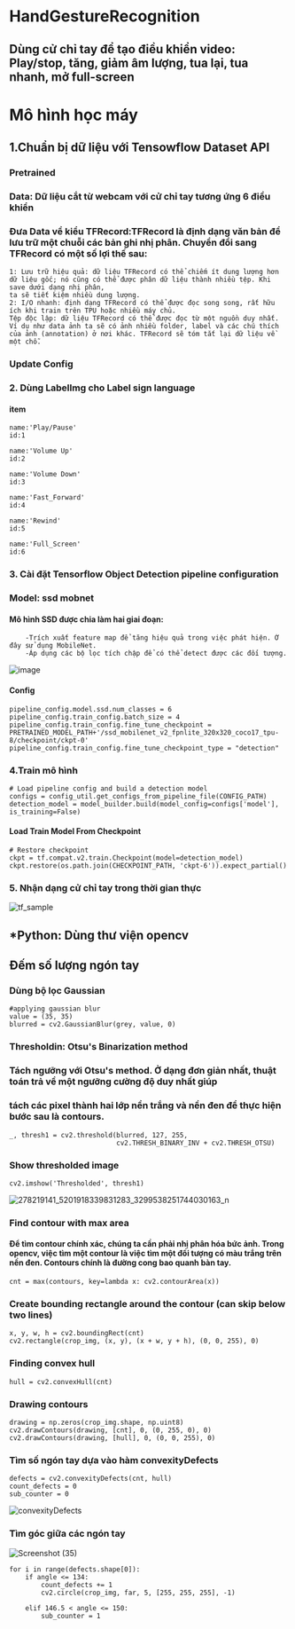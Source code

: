 # HandGestureRecognition
## Dùng cử chỉ tay để tạo điều khiển video: Play/stop, tăng, giảm âm lượng, tua lại, tua nhanh, mở full-screen
# Mô hình học máy
## 1.Chuẩn bị dữ liệu với Tensowflow Dataset API
### Pretrained
### Data: Dữ liệu cắt từ webcam với cử chỉ tay tương ứng 6 điều khiển
### Đưa Data về kiểu TFRecord:TFRecord là định dạng văn bản để lưu trữ một chuỗi các bản ghi nhị phân. Chuyển đổi sang TFRecord có một số lợi thế sau:

    1: Lưu trữ hiệu quả: dữ liệu TFRecord có thể chiếm ít dung lượng hơn dữ liệu gốc; nó cũng có thể được phân dữ liệu thành nhiều tệp. Khi save dưới dạng nhị phân, 
    ta sẽ tiết kiệm nhiều dung lượng.
    2: I/O nhanh: định dạng TFRecord có thể được đọc song song, rất hữu ích khi train trên TPU hoặc nhiều máy chủ.
    Tệp độc lập: dữ liệu TFRecord có thể được đọc từ một nguồn duy nhất. Ví dụ như data ảnh ta sẽ có ảnh nhiều folder, label và các chú thích của ảnh (annotation) ở nơi khác. TFRecord sẽ tóm tắt lại dữ liệu về một chỗ.
### Update Config
### 2. Dùng LabelImg cho Label sign language 
#### item
	name:'Play/Pause'
	id:1

	name:'Volume Up'
	id:2

    name:'Volume Down'
	id:3

	name:'Fast_Forward'
	id:4

	name:'Rewind'
	id:5

	name:'Full_Screen'
	id:6
### 3. Cài đặt Tensorflow Object Detection pipeline configuration
### Model: ssd mobnet
#### Mô hình SSD được chia làm hai giai đoạn:
        -Trích xuất feature map để tăng hiệu quả trong việc phát hiện. Ở đây sử dụng MobileNet.
        -Áp dụng các bộ lọc tích chập để có thể detect được các đối tượng.
![image](https://user-images.githubusercontent.com/94554407/175428471-bbde23aa-754c-45a3-8105-0de0a221910e.png)

#### Config
    pipeline_config.model.ssd.num_classes = 6
    pipeline_config.train_config.batch_size = 4
    pipeline_config.train_config.fine_tune_checkpoint = PRETRAINED_MODEL_PATH+'/ssd_mobilenet_v2_fpnlite_320x320_coco17_tpu-8/checkpoint/ckpt-0'
    pipeline_config.train_config.fine_tune_checkpoint_type = "detection"
### 4.Train mô hình
    # Load pipeline config and build a detection model
    configs = config_util.get_configs_from_pipeline_file(CONFIG_PATH)
    detection_model = model_builder.build(model_config=configs['model'], is_training=False)
#### Load Train Model From Checkpoint
    # Restore checkpoint
    ckpt = tf.compat.v2.train.Checkpoint(model=detection_model) 
    ckpt.restore(os.path.join(CHECKPOINT_PATH, 'ckpt-6')).expect_partial()
### 5. Nhận dạng cử chỉ tay trong thời gian thực

![tf_sample](https://user-images.githubusercontent.com/94554407/174918088-4792b937-a4a4-4e6d-b3fc-de94467593d0.png)

## *Python: Dùng thư viện opencv
## Đếm số lượng ngón tay
### Dùng bộ lọc Gaussian
    #applying gaussian blur
    value = (35, 35)
    blurred = cv2.GaussianBlur(grey, value, 0)
### Thresholdin: Otsu's Binarization method
### Tách ngưỡng với Otsu's method. Ở dạng đơn giản nhất, thuật toán trả về một ngưỡng cường độ duy nhất giúp 
### tách các pixel thành hai lớp nền trắng và nền đen để thực hiện bước sau là contours.
    _, thresh1 = cv2.threshold(blurred, 127, 255,
                               cv2.THRESH_BINARY_INV + cv2.THRESH_OTSU)
### Show thresholded image
    cv2.imshow('Thresholded', thresh1)

![278219141_5201918339831283_3299538251744030163_n](https://user-images.githubusercontent.com/94554407/163492275-bdc46d69-cdac-45ab-ad03-794969a104b9.jpg)


### Find contour with max area
#### Để tìm contour chính xác, chúng ta cần phải nhị phân hóa bức ảnh. Trong opencv, việc tìm một contour là việc tìm một đối tượng có màu trắng trên nền đen. Contours chính là đường cong bao quanh bàn tay.

    cnt = max(contours, key=lambda x: cv2.contourArea(x))

### Create bounding rectangle around the contour (can skip below two lines)
    x, y, w, h = cv2.boundingRect(cnt)
    cv2.rectangle(crop_img, (x, y), (x + w, y + h), (0, 0, 255), 0)

### Finding convex hull
    hull = cv2.convexHull(cnt)
    
### Drawing contours
    drawing = np.zeros(crop_img.shape, np.uint8)
    cv2.drawContours(drawing, [cnt], 0, (0, 255, 0), 0)
    cv2.drawContours(drawing, [hull], 0, (0, 0, 255), 0)
    
### Tìm số ngón tay dựa vào hàm convexityDefects
    defects = cv2.convexityDefects(cnt, hull)
    count_defects = 0
    sub_counter = 0
![convexityDefects](https://user-images.githubusercontent.com/94554407/175957408-910a2887-5d4b-49d9-9921-f76121aa9939.png)


### Tìm góc giữa các ngón tay
![Screenshot (35)](https://user-images.githubusercontent.com/94554407/175958321-45dd6fc5-6769-432e-a523-20354e237c60.png)

    for i in range(defects.shape[0]):
        if angle <= 134:
            count_defects += 1
            cv2.circle(crop_img, far, 5, [255, 255, 255], -1)

        elif 146.5 < angle <= 150:
            sub_counter = 1
